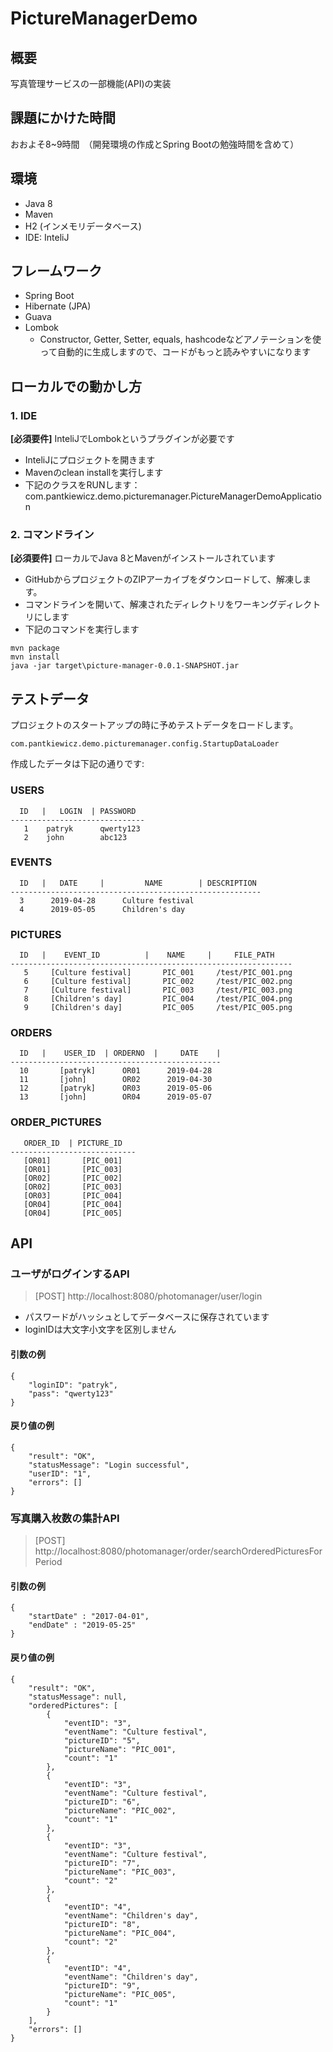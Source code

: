 # PictureManagerDemo

## 概要
写真管理サービスの一部機能(API)の実装

## 課題にかけた時間
おおよそ8~9時間　（開発環境の作成とSpring Bootの勉強時間を含めて）

## 環境
* Java 8
* Maven
* H2 (インメモリデータベース)
* IDE: InteliJ

## フレームワーク
* Spring Boot
* Hibernate (JPA)
* Guava
* Lombok
  * Constructor, Getter, Setter, equals, hashcodeなどアノテーションを使って自動的に生成しますので、コードがもっと読みやすいになります
  
## ローカルでの動かし方
### 1. IDE

**[必須要件]** InteliJでLombokというプラグインが必要です

* InteliJにプロジェクトを開きます
* Mavenのclean installを実行します
* 下記のクラスをRUNします：com.pantkiewicz.demo.picturemanager.PictureManagerDemoApplication

### 2. コマンドライン

**[必須要件]** ローカルでJava 8とMavenがインストールされています
* GitHubからプロジェクトのZIPアーカイブをダウンロードして、解凍します。
* コマンドラインを開いて、解凍されたディレクトリをワーキングディレクトリにします
* 下記のコマンドを実行します
```
mvn package
mvn install
java -jar target\picture-manager-0.0.1-SNAPSHOT.jar
```

## テストデータ

プロジェクトのスタートアップの時に予めテストデータをロードします。
```
com.pantkiewicz.demo.picturemanager.config.StartupDataLoader
```

作成したデータは下記の通りです:


### USERS
```
  ID   |   LOGIN  | PASSWORD
------------------------------
   1    patryk      qwerty123
   2    john        abc123
```
### EVENTS
```
  ID   |   DATE     |         NAME        | DESCRIPTION
--------------------------------------------------------
  3      2019-04-28      Culture festival  
  4      2019-05-05      Children's day
```

### PICTURES
```
  ID   |    EVENT_ID          |    NAME     |     FILE_PATH
---------------------------------------------------------------
   5     [Culture festival]       PIC_001     /test/PIC_001.png
   6     [Culture festival]       PIC_002     /test/PIC_002.png
   7     [Culture festival]       PIC_003     /test/PIC_003.png
   8     [Children's day]         PIC_004     /test/PIC_004.png
   9     [Children's day]         PIC_005     /test/PIC_005.png
```

### ORDERS
```
  ID   |    USER_ID  | ORDERNO  |     DATE    |          
-----------------------------------------------      
  10       [patryk]      OR01      2019-04-28  
  11       [john]        OR02      2019-04-30 
  12       [patryk]      OR03      2019-05-06
  13       [john]        OR04      2019-05-07
```

### ORDER_PICTURES
```
   ORDER_ID  | PICTURE_ID          
----------------------------      
   [OR01]       [PIC_001]      
   [OR01]       [PIC_003]   
   [OR02]       [PIC_002]      
   [OR02]       [PIC_003]  
   [OR03]       [PIC_004]      
   [OR04]       [PIC_004]   
   [OR04]       [PIC_005]   
```


## API
### ユーザがログインするAPI
> [POST] http://localhost:8080/photomanager/user/login

* パスワードがハッシュとしてデータベースに保存されています
* loginIDは大文字小文字を区別しません

#### 引数の例
```
{
	"loginID": "patryk",
	"pass": "qwerty123"
}
```
#### 戻り値の例
```
{
    "result": "OK",
    "statusMessage": "Login successful",
    "userID": "1",
    "errors": []
}
```

### 写真購入枚数の集計API
> [POST] http://localhost:8080/photomanager/order/searchOrderedPicturesForPeriod
#### 引数の例
```
{
	"startDate" : "2017-04-01",
	"endDate" : "2019-05-25"
}
```
#### 戻り値の例
```
{
    "result": "OK",
    "statusMessage": null,
    "orderedPictures": [
        {
            "eventID": "3",
            "eventName": "Culture festival",
            "pictureID": "5",
            "pictureName": "PIC_001",
            "count": "1"
        },
        {
            "eventID": "3",
            "eventName": "Culture festival",
            "pictureID": "6",
            "pictureName": "PIC_002",
            "count": "1"
        },
        {
            "eventID": "3",
            "eventName": "Culture festival",
            "pictureID": "7",
            "pictureName": "PIC_003",
            "count": "2"
        },
        {
            "eventID": "4",
            "eventName": "Children's day",
            "pictureID": "8",
            "pictureName": "PIC_004",
            "count": "2"
        },
        {
            "eventID": "4",
            "eventName": "Children's day",
            "pictureID": "9",
            "pictureName": "PIC_005",
            "count": "1"
        }
    ],
    "errors": []
}
```
